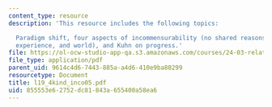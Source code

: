 ```yaml
---
content_type: resource
description: 'This resource includes the following topics:

  Paradigm shift, four aspects of incommensurability (no shared reasons, meanings,
  experience, and world), and Kuhn on progress.'
file: https://ol-ocw-studio-app-qa.s3.amazonaws.com/courses/24-03-relativism-reason-and-reality-spring-2005/855553e62752dc81843a655400a58ea6_l19_4kind_inco05.pdf
file_type: application/pdf
parent_uid: 9614c4d6-7443-885a-a4d6-410e9ba80299
resourcetype: Document
title: l19_4kind_inco05.pdf
uid: 855553e6-2752-dc81-843a-655400a58ea6
---
```

